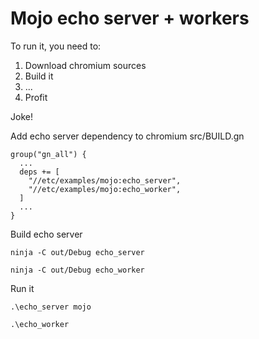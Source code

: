 # Mojo echo server + workers

To run it, you need to:

1. Download chromium sources
2. Build it
3. ...
4. Profit

Joke!

Add echo server dependency to chromium src/BUILD.gn

```
group("gn_all") {
  ...
  deps += [
    "//etc/examples/mojo:echo_server",
    "//etc/examples/mojo:echo_worker",
  ]
  ...
}
```


Build echo server

```
ninja -C out/Debug echo_server
```

```
ninja -C out/Debug echo_worker
```

Run it

```
.\echo_server mojo
```

```
.\echo_worker
```